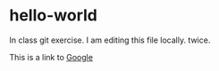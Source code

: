 # hello-world
In class git exercise. I am editing this file locally. twice.


This is a link to [Google](http://google.com)
